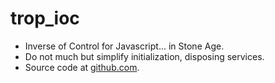 # trop_ioc

* Inverse of Control for Javascript... in Stone Age.
* Do not much but simplify initialization, disposing services.
* Source code at [github.com](https://github.com/kevin-leptons/trop_ioc).

